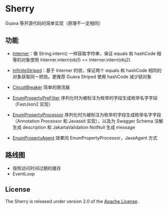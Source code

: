 # Sherry

Guava 等开源代码的简单实现（原理不一定相同）

## 功能

- [Interner](src/main/java/io/github/hligaty/reference/Interner.java)：像 String.intern() 一样获取字符串，保证 equals 和 hashCode 相等的对象使用 Interner.intern(obj1) == Interner.intern(obj2)
- [InfiniteStriped](src/main/java/io/github/hligaty/reference/InfiniteStriped.java)：基于 Interner 的锁，保证两个 equals 和 hashCode 相同的对象获取同一把锁。更推荐 Guava Striped 使用 hashCode 减少锁对象

- [CircuitBreaker](src/main/java/io/github/hligaty/circuitBreaker/CircuitBreaker.java) 简单的限流器
- [EnumPropertyPreFilter](src/main/java/io/github/hligaty/reflection/EnumPropertyPreFilter.java) 序列化时为被标注为枚举的字段生成枚举名字字段（FastJson2 实现）
- [EnumPropertyProcessor](src/main/java/io/github/hligaty/reflection/EnumPropertyProcessor.java) 序列化时为被标注为枚举的字段生成枚举名字字段（Annotation Processor 和 Javassit 实现），以及为 Swagger Schema 注解生成 description 和 JakartaValidation NotNull 生成 message
- [EnumPropertyAgent](src/main/java/io/github/hligaty/reflection/EnumPropertyAgent.java) 效果同 EnumPropertyProcessor，JavaAgent 方式

## 路线图

- 按照访问时间过期的缓存
- EventLoop

## License

The Sherry is released under version 2.0 of the [Apache License](https://www.apache.org/licenses/LICENSE-2.0).
